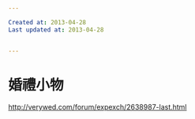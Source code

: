 ```yaml
---

Created at: 2013-04-28
Last updated at: 2013-04-28


---
```


# 婚禮小物


http://verywed.com/forum/expexch/2638987-last.html

